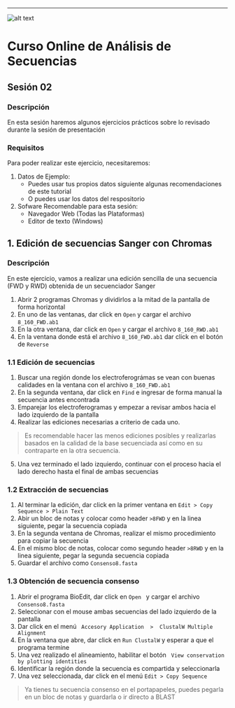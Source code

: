 ---
![alt text](https://solariabiodata.com.mx/images/solaria_banner.png "Soluciones de Siguiente Generación")
# Curso Online de Análisis de Secuencias
## Sesión 02

### Descripción
En esta sesión haremos algunos ejercicios prácticos sobre lo revisado durante la sesión de presentación
### Requisitos

Para poder realizar este ejercicio, necesitaremos:

1. Datos de Ejemplo:
    - Puedes usar tus propios datos siguiente algunas recomendaciones de este tutorial
    - O puedes usar los datos del respositorio
2. Sofware Recomendable para esta sesión:
    - Navegador Web (Todas las Plataformas)
    - Editor de texto (Windows)



## 1. Edición de secuencias Sanger con Chromas
### Descripción
En este ejercicio, vamos a realizar una edición sencilla de una secuencia (FWD y RWD) obtenida de un secuenciador Sanger

1. Abrir 2 programas Chromas y dividirlos a la mitad de la pantalla de forma horizontal
2. En uno de las ventanas, dar click en ``Open`` y cargar el archivo ``8_160_FWD.ab1``
3. En la otra ventana, dar click en ``Open`` y cargar el archivo ``8_160_RWD.ab1``
4. En la ventana donde está el archivo ``8_160_FWD.ab1`` dar click en el botón de ``Reverse``

###  1.1 Edición de secuencias

1. Buscar una región donde los electroferográmas se vean con buenas calidades en la ventana con el archivo ``8_160_FWD.ab1``
2. En la segunda ventana, dar click en ``Find`` e ingresar de forma manual la secuencia antes encontrada
3. Emparejar los electroferogramas y empezar a revisar ambos hacia el lado izquierdo de la pantalla
4. Realizar las ediciones necesarias a criterio de cada uno.
> Es recomendable hacer las menos ediciones posibles y realizarlas basados en la calidad de la base secuenciada así como en su contraparte en la otra secuencia.
5. Una vez terminado el lado izquierdo, continuar con el proceso hacia el lado derecho hasta el final de ambas secuencias

###  1.2 Extracción de secuencias

1. Al terminar la edición, dar click en la primer ventana en ``Edit > Copy Sequence > Plain Text``
2. Abir un bloc de notas y colocar como header ``>8FWD`` y en la linea siguiente, pegar la secuencia copiada
3. En la segunda ventana de Chromas, realizar el mismo procedimiento para copiar la secuencia
4. En el mismo bloc de notas, colocar como segundo header ``>8RWD`` y en la linea siguiente, pegar la segunda secuencia copiada
5. Guardar el archivo como  ``Consenso8.fasta ``

###  1.3 Obtención de secuencia consenso

1. Abrir el programa BioEdit, dar click en  ``Open `` y cargar el archivo  ``Consenso8.fasta ``
2. Seleccionar con el mouse ambas secuencias del lado izquierdo de la pantalla
3. Dar click en el menú  `` Accesory Application  >  ClustalW Multiple Alignment``
4. En la ventana que abre, dar click en  `` Run ClustalW `` y esperar a que el programa termine
5. Una vez realizado el alineamiento, habilitar el botón  `` View conservation by plotting identities``
6. Identificar la región donde la secuencia es compartida y seleccionarla
7. Una vez seleccionada, dar click en el menú  ``Edit > Copy Sequence ``
> Ya tienes tu secuencia consenso en el portapapeles, puedes pegarla en un bloc de notas y guardarla o ir directo a BLAST

